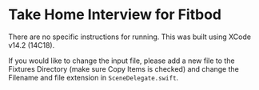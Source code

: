 # Take Home Interview for Fitbod

There are no specific instructions for running. This was built using XCode v14.2 (14C18).

If you would like to change the input file, please add a new file to the Fixtures Directory (make sure Copy Items is checked) and change the 
Filename and file extension in `SceneDelegate.swift`.
